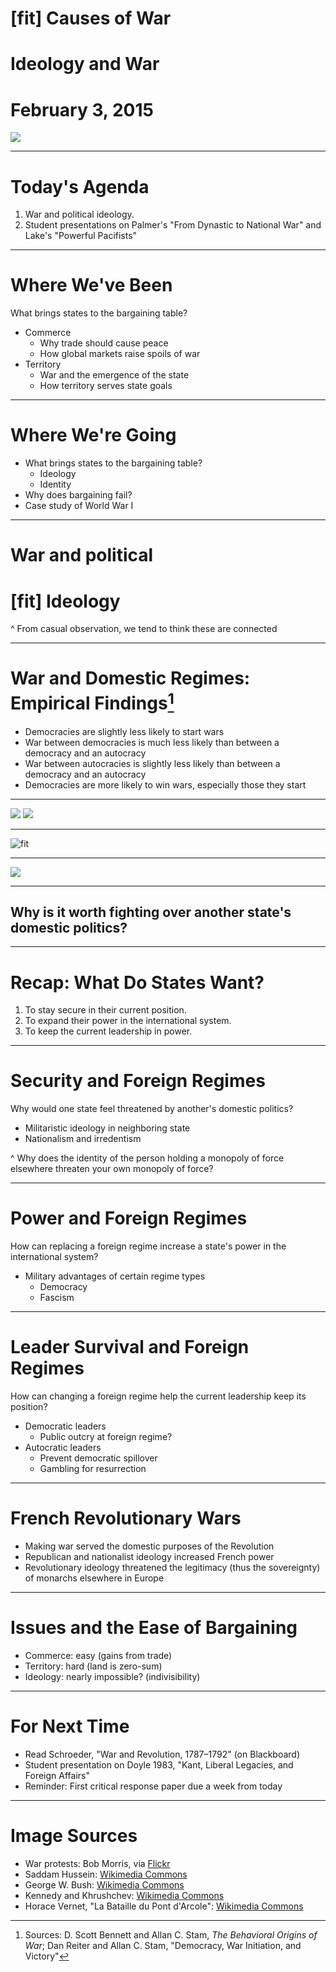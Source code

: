 # [fit] Causes of War
# Ideology and War
# February 3, 2015

![](img/protests.jpg)

---

# Today's Agenda

1. War and political ideology.
2. Student presentations on Palmer's "From Dynastic to National War" and Lake's "Powerful Pacifists"

---

# Where We've Been

What brings states to the bargaining table?

* Commerce
    * Why trade should cause peace
    * How global markets raise spoils of war
* Territory
    * War and the emergence of the state
    * How territory serves state goals

---

# Where We're Going

* What brings states to the bargaining table?
    * Ideology
    * Identity
* Why does bargaining fail?
* Case study of World War I

---

# War and political
# [fit] Ideology

^ From casual observation, we tend to think these are connected

---

# War and Domestic Regimes: Empirical Findings[^1]

* Democracies are slightly less likely to start wars
* War between democracies is much less likely than between a democracy and an autocracy
* War between autocracies is slightly less likely than between a democracy and an autocracy
* Democracies are more likely to win wars, especially those they start

[^1]: Sources: D. Scott Bennett and Allan C. Stam, *The Behavioral Origins of War*; Dan Reiter and Allan C. Stam, "Democracy, War Initiation, and Victory"

---

![](img/bush.jpg)
![](img/hussein.jpg)

---

![fit](img/kennedy-khrushchev.jpg)

---

![](img/arcole.jpg)

---

## Why is it worth fighting over another state's domestic politics?

---

# Recap: What Do States Want?

1. To stay secure in their current position.
2. To expand their power in the international system.
3. To keep the current leadership in power.

---

# Security and Foreign Regimes

Why would one state feel threatened by another's domestic politics?

* Militaristic ideology in neighboring state
* Nationalism and irredentism

^ Why does the identity of the person holding a monopoly of force elsewhere threaten your own monopoly of force?

---

# Power and Foreign Regimes

How can replacing a foreign regime increase a state's power in the international system?

* Military advantages of certain regime types
    * Democracy
    * Fascism

---

# Leader Survival and Foreign Regimes

How can changing a foreign regime help the current leadership keep its position?

* Democratic leaders
    * Public outcry at foreign regime?
* Autocratic leaders
    * Prevent democratic spillover
    * Gambling for resurrection

---

# French Revolutionary Wars

* Making war served the domestic purposes of the Revolution
* Republican and nationalist ideology increased French power
* Revolutionary ideology threatened the legitimacy (thus the sovereignty) of monarchs elsewhere in Europe

---

# Issues and the Ease of Bargaining

* Commerce: easy (gains from trade)
* Territory: hard (land is zero-sum)
* Ideology: nearly impossible? (indivisibility)

---

# For Next Time

* Read Schroeder, "War and Revolution, 1787–1792" (on Blackboard)
* Student presentation on Doyle 1983, "Kant, Liberal Legacies, and Foreign Affairs"
* Reminder: First critical response paper due a week from today

---

# Image Sources

* War protests: Bob Morris, via [Flickr](https://flic.kr/p/DL2J)
* Saddam Hussein: [Wikimedia Commons](http://commons.wikimedia.org/wiki/File:Saddam_Hussain_Iran-Iraqi_war_1980s.jpg)
* George W. Bush: [Wikimedia Commons](http://commons.wikimedia.org/wiki/File:George-W-Bush.jpeg)
* Kennedy and Khrushchev: [Wikimedia Commons](http://commons.wikimedia.org/wiki/File:John_Kennedy,_Nikita_Khrushchev_1961.jpg)
* Horace Vernet, "La Bataille du Pont d'Arcole": [Wikimedia Commons](http://en.wikipedia.org/wiki/File:La_Bataille_du_Pont_d%27Arcole.jpg)

<!--
# Day 1

* Re-orientation (where we're going, where we've been)
* Go through some empirical results from Bennett & Stam and Reiter & Stam
* Why would it be worth fighting a war over another state's form of government?
    * Go through the three models of "what states want"


# Day 2

* Use evidence from the French Revolutionary Wars to answer Day 1's question
    * How the Revolution threatened domestic regimes
    * And how it raised the French's military power, and future bargaining power
-->
